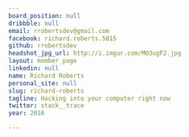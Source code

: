 ```yaml
---
board_position: null
dribbble: null
email: rrobertsdev@gmail.com
facebook: richard.roberts.5015
github: rrobertsdev
headshot_jpg_url: http://i.imgur.com/MO3ugF2.jpg
layout: member_page
linkedin: null
name: Richard Roberts
personal_site: null
slug: richard-roberts
tagline: Hacking into your computer right now
twitter: stack__trace
year: 2016

---
```

